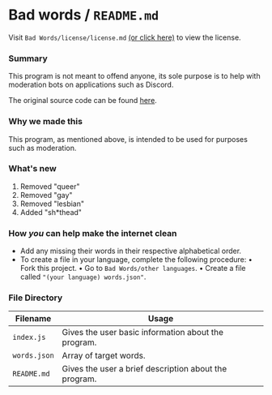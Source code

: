 # Bad words / `README.md`
Visit `Bad Words/license/license.md` [(or click here)](https://repl.it/@NovawareTech/Bad-words#license/license.md) to view the license. 

### Summary
This program is not meant to offend anyone, its sole purpose
is to help with moderation bots on applications such as Discord. 

The original source code can be found [here](https://github.com/web-mech/badwords/edit/master/lib/lang.json). 

### Why we made this
This program, as mentioned above, is intended to be used for 
purposes such as moderation.

### What's new
1. Removed "queer"
2. Removed "gay"
3. Removed "lesbian"
4. Added "sh*thead"

### How *you* can help make the internet clean
- Add any missing their words in their respective 
alphabetical order.
- To create a file in your language, complete the
following procedure:
	• Fork this project.
	• Go to `Bad Words/other languages`.
	• Create a file called `"(your language) words.json"`.

### File Directory

Filename | Usage
--- | ---
`index.js` | Gives the user basic information about the program.
`words.json` | Array of target words.
`README.md` | Gives the user a brief description about the program.
